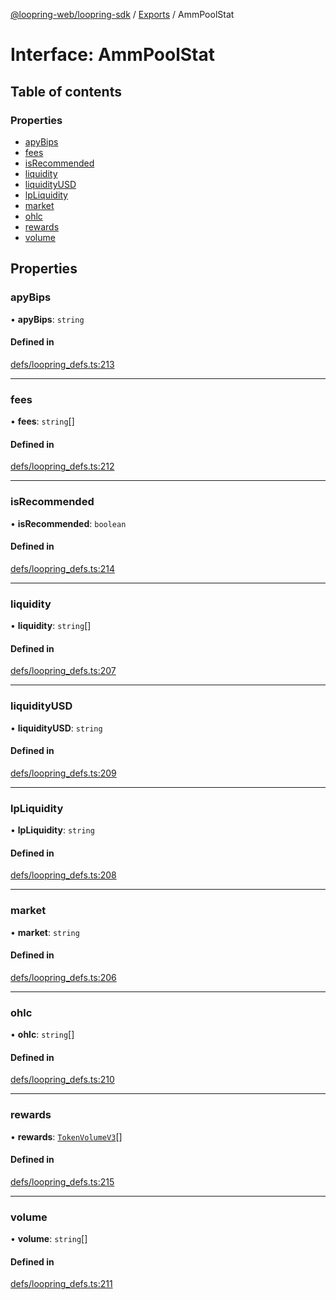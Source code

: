 [@loopring-web/loopring-sdk](../README.md) / [Exports](../modules.md) / AmmPoolStat

# Interface: AmmPoolStat

## Table of contents

### Properties

- [apyBips](AmmPoolStat.md#apybips)
- [fees](AmmPoolStat.md#fees)
- [isRecommended](AmmPoolStat.md#isrecommended)
- [liquidity](AmmPoolStat.md#liquidity)
- [liquidityUSD](AmmPoolStat.md#liquidityusd)
- [lpLiquidity](AmmPoolStat.md#lpliquidity)
- [market](AmmPoolStat.md#market)
- [ohlc](AmmPoolStat.md#ohlc)
- [rewards](AmmPoolStat.md#rewards)
- [volume](AmmPoolStat.md#volume)

## Properties

### apyBips

• **apyBips**: `string`

#### Defined in

[defs/loopring_defs.ts:213](https://github.com/Loopring/loopring_sdk/blob/c031084/src/defs/loopring_defs.ts#L213)

___

### fees

• **fees**: `string`[]

#### Defined in

[defs/loopring_defs.ts:212](https://github.com/Loopring/loopring_sdk/blob/c031084/src/defs/loopring_defs.ts#L212)

___

### isRecommended

• **isRecommended**: `boolean`

#### Defined in

[defs/loopring_defs.ts:214](https://github.com/Loopring/loopring_sdk/blob/c031084/src/defs/loopring_defs.ts#L214)

___

### liquidity

• **liquidity**: `string`[]

#### Defined in

[defs/loopring_defs.ts:207](https://github.com/Loopring/loopring_sdk/blob/c031084/src/defs/loopring_defs.ts#L207)

___

### liquidityUSD

• **liquidityUSD**: `string`

#### Defined in

[defs/loopring_defs.ts:209](https://github.com/Loopring/loopring_sdk/blob/c031084/src/defs/loopring_defs.ts#L209)

___

### lpLiquidity

• **lpLiquidity**: `string`

#### Defined in

[defs/loopring_defs.ts:208](https://github.com/Loopring/loopring_sdk/blob/c031084/src/defs/loopring_defs.ts#L208)

___

### market

• **market**: `string`

#### Defined in

[defs/loopring_defs.ts:206](https://github.com/Loopring/loopring_sdk/blob/c031084/src/defs/loopring_defs.ts#L206)

___

### ohlc

• **ohlc**: `string`[]

#### Defined in

[defs/loopring_defs.ts:210](https://github.com/Loopring/loopring_sdk/blob/c031084/src/defs/loopring_defs.ts#L210)

___

### rewards

• **rewards**: [`TokenVolumeV3`](TokenVolumeV3.md)[]

#### Defined in

[defs/loopring_defs.ts:215](https://github.com/Loopring/loopring_sdk/blob/c031084/src/defs/loopring_defs.ts#L215)

___

### volume

• **volume**: `string`[]

#### Defined in

[defs/loopring_defs.ts:211](https://github.com/Loopring/loopring_sdk/blob/c031084/src/defs/loopring_defs.ts#L211)
